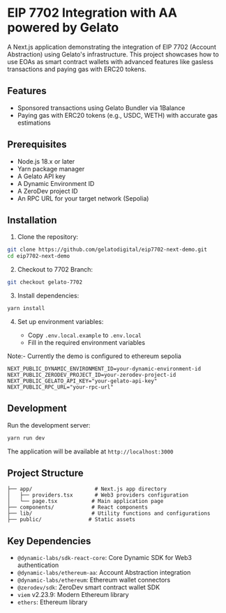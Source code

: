 # EIP 7702 Integration with AA powered by Gelato

A Next.js application demonstrating the integration of EIP 7702 (Account Abstraction) using Gelato's infrastructure. This project showcases how to use EOAs as smart contract wallets with advanced features like gasless transactions and paying gas with ERC20 tokens.

## Features

- Sponsored transactions using Gelato Bundler via 1Balance
- Paying gas with ERC20 tokens (e.g., USDC, WETH) with accurate gas estimations

## Prerequisites

- Node.js 18.x or later
- Yarn package manager
- A Gelato API key
- A Dynamic Environment ID
- A ZeroDev project ID
- An RPC URL for your target network (Sepolia)

## Installation

1. Clone the repository:

```bash
git clone https://github.com/gelatodigital/eip7702-next-demo.git
cd eip7702-next-demo
```

2. Checkout to 7702 Branch:

```bash
git checkout gelato-7702
```

3. Install dependencies:

```bash
yarn install
```

4. Set up environment variables:

   - Copy `.env.local.example` to `.env.local`
   - Fill in the required environment variables

Note:- Currently the demo is configured to ethereum sepolia

```env
NEXT_PUBLIC_DYNAMIC_ENVIRONMENT_ID=your-dynamic-environment-id
NEXT_PUBLIC_ZERODEV_PROJECT_ID=your-zerodev-project-id
NEXT_PUBLIC_GELATO_API_KEY="your-gelato-api-key"
NEXT_PUBLIC_RPC_URL="your-rpc-url"
```

## Development

Run the development server:

```bash
yarn run dev
```

The application will be available at `http://localhost:3000`

## Project Structure

```
├── app/                    # Next.js app directory
│   ├── providers.tsx       # Web3 providers configuration
│   └── page.tsx           # Main application page
├── components/            # React components
├── lib/                   # Utility functions and configurations
├── public/               # Static assets
```

## Key Dependencies

- `@dynamic-labs/sdk-react-core`: Core Dynamic SDK for Web3 authentication
- `@dynamic-labs/ethereum-aa`: Account Abstraction integration
- `@dynamic-labs/ethereum`: Ethereum wallet connectors
- `@zerodev/sdk`: ZeroDev smart contract wallet SDK
- `viem` v2.23.9: Modern Ethereum library
- `ethers`: Ethereum library
